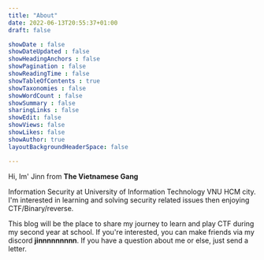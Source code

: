 ```yaml
---
title: "About"
date: 2022-06-13T20:55:37+01:00
draft: false

showDate : false
showDateUpdated : false
showHeadingAnchors : false
showPagination : false
showReadingTime : false
showTableOfContents : true
showTaxonomies : false 
showWordCount : false
showSummary : false
sharingLinks : false
showEdit: false
showViews: false
showLikes: false
showAuthor: true
layoutBackgroundHeaderSpace: false

---
```


Hi, Im' Jinn from **The Vietnamese Gang**

Information Security at University of Information Technology VNU HCM city.
I'm interested in learning and solving security related issues then enjoying CTF/Binary/reverse. 

This blog will be the place to share my journey to learn and play CTF during my second year at school.
If you're interested, you can make friends via my discord **jinnnnnnnnn**.
If you have a question about me or else, just send a letter.